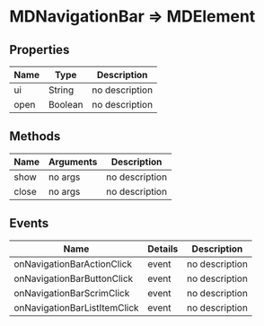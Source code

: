 # MDNavigationBar => MDElement

## Properties
Name | Type | Description
--- | --- | ---
ui | String | no description
open | Boolean | no description

## Methods
Name | Arguments | Description
--- | --- | ---
show | no args | no description
close | no args | no description

## Events
Name | Details | Description
--- | --- | ---
onNavigationBarActionClick | event | no description
onNavigationBarButtonClick | event | no description
onNavigationBarScrimClick | event | no description
onNavigationBarListItemClick | event | no description

